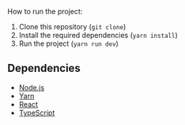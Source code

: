 How to run the project:

1. Clone this repository (`git clone`)
2. Install the required dependencies (`yarn install`)
3. Run the project (`yarn run dev`)

## Dependencies

- [Node.js](https://nodejs.org/en/)
- [Yarn](https://yarnpkg.com/)
- [React](https://reactjs.org/)
- [TypeScript](https://www.typescriptlang.org/)
